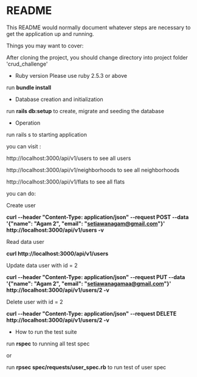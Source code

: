 # README

This README would normally document whatever steps are necessary to get the
application up and running.

Things you may want to cover:

After cloning the project, you should change directory into project folder 'crud_challenge'


* Ruby version
Please use ruby 2.5.3 or above 

run **bundle install**

* Database creation and initialization

run **rails db:setup** to create, migrate and seeding the database

* Operation

run rails s to starting application

you can visit :

http://localhost:3000/api/v1/users to see all users

http://localhost:3000/api/v1/neighborhoods to see all neighborhoods

http://localhost:3000/api/v1/flats to see all flats

you can do:

Create user

**curl --header "Content-Type: application/json" --request POST --data '{"name": "Agam 2", "email": "setiawanagam@gmail.com"}' http://localhost:3000/api/v1/users -v**


Read data user

**curl http://localhost:3000/api/v1/users**

Update data user with id = 2

**curl --header "Content-Type: application/json" --request PUT --data '{"name": "Agam 2", "email": "setiawanagamaa@gmail.com"}' http://localhost:3000/api/v1/users/2 -v**


Delete user with id = 2

**curl --header "Content-Type: application/json" --request DELETE http://localhost:3000/api/v1/users/2 -v**

* How to run the test suite

run **rspec** to running all test spec

or

run **rpsec spec/requests/user_spec.rb** to run test of user spec 
